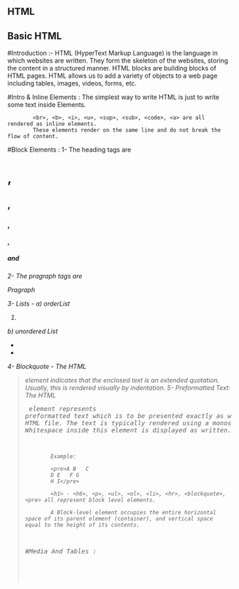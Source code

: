 ## HTML

## Basic HTML
#Introduction :-
            HTML (HyperText Markup Language) is the language in which websites are written. They form the skeleton of the websites, storing the content in a structured manner.
            HTML blocks are building blocks of HTML pages. HTML allows us to add a variety of objects to a web page including tables, images, videos, forms, etc.
            
#Intro & Inline Elements :
            The simplest way to write HTML is just to write some text inside Elements.
            
            <br>, <b>, <i>, <u>, <sup>, <sub>, <code>, <a> are all rendered as inline elements.
            These elements render on the same line and do not break the flow of content.
            
#Block Elements :
            1- The heading tags are <h1>, <h2>, <h3>, <h4>, <h5> and <h6>
            2- The pragraph tags are <p>Pragraph</p>
            3- Lists - a) orderList <ol> <li></li> </ol>   b) unordered List <ul> <li><li> </ul>
            4- Blockquote - The HTML <blockquote> element indicates that the enclosed text is an extended quotation. Usually, this is rendered visually by indentation.
            5- Preformatted Text:
            The HTML <pre> element represents preformatted text which is to be presented exactly as written in the HTML file. 
            The text is typically rendered using a monospace font. Whitespace inside this element is displayed as written.
            
            Example:
            
            <pre>A B   C
            D E   F G
            H I</pre>
            
            <h1> - <h6>, <p>, <ul>, <ol>, <li>, <hr>, <blockquote>, <pre> all represent block level elements.

            A Block-level element occupies the entire horizontal space of its parent element (container), and vertical space equal to the height of its contents.
            
#Media And Tables :            

